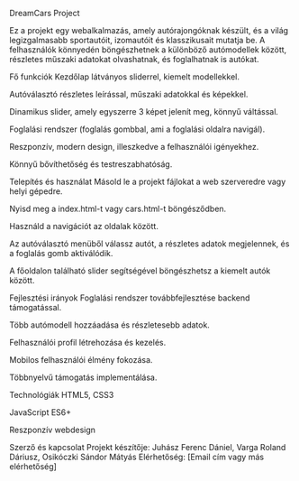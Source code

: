 DreamCars Project


Ez a projekt egy webalkalmazás, amely autórajongóknak készült, és a világ legizgalmasabb sportautóit, izomautóit és klasszikusait mutatja be. A felhasználók könnyedén böngészhetnek a különböző autómodellek között, részletes műszaki adatokat olvashatnak, és foglalhatnak is autókat.

Fő funkciók
Kezdőlap látványos sliderrel, kiemelt modellekkel.

Autóválasztó részletes leírással, műszaki adatokkal és képekkel.

Dinamikus slider, amely egyszerre 3 képet jelenít meg, könnyű váltással.

Foglalási rendszer (foglalás gombbal, ami a foglalási oldalra navigál).

Reszponzív, modern design, illeszkedve a felhasználói igényekhez.

Könnyű bővíthetőség és testreszabhatóság.

Telepítés és használat
Másold le a projekt fájlokat a web szerveredre vagy helyi gépedre.

Nyisd meg a index.html-t vagy cars.html-t böngésződben.

Használd a navigációt az oldalak között.

Az autóválasztó menüből válassz autót, a részletes adatok megjelennek, és a foglalás gomb aktiválódik.

A főoldalon található slider segítségével böngészhetsz a kiemelt autók között.

Fejlesztési irányok
Foglalási rendszer továbbfejlesztése backend támogatással.

Több autómodell hozzáadása és részletesebb adatok.

Felhasználói profil létrehozása és kezelés.

Mobilos felhasználói élmény fokozása.

Többnyelvű támogatás implementálása.

Technológiák
HTML5, CSS3 

JavaScript ES6+ 

Reszponzív webdesign

Szerző és kapcsolat
Projekt készítője: Juhász Ferenc Dániel, Varga Roland Dáriusz, Osikóczki Sándor Mátyás
Elérhetőség: [Email cím vagy más elérhetőség]

